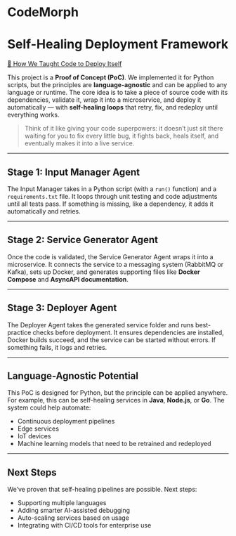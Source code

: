 # CodeMorph

# Self-Healing Deployment Framework

[🚀 How We Taught Code to Deploy Itself](https://www.linkedin.com/pulse/how-we-taught-code-deploy-itself-rami-alkhateeb-arywc)

This project is a **Proof of Concept (PoC)**. We implemented it for Python scripts, but the principles are **language-agnostic** and can be applied to any language or runtime. The core idea is to take a piece of source code with its dependencies, validate it, wrap it into a microservice, and deploy it automatically — with **self-healing loops** that retry, fix, and redeploy until everything works.

> Think of it like giving your code superpowers: it doesn’t just sit there waiting for you to fix every little bug, it fights back, heals itself, and eventually makes it into a live service.

---

## Stage 1: Input Manager Agent

The Input Manager takes in a Python script (with a `run()` function) and a `requirements.txt` file. It loops through unit testing and code adjustments until all tests pass. If something is missing, like a dependency, it adds it automatically and retries.

---

## Stage 2: Service Generator Agent

Once the code is validated, the Service Generator Agent wraps it into a microservice. It connects the service to a messaging system (RabbitMQ or Kafka), sets up Docker, and generates supporting files like **Docker Compose** and **AsyncAPI documentation**.

---

## Stage 3: Deployer Agent

The Deployer Agent takes the generated service folder and runs best-practice checks before deployment. It ensures dependencies are installed, Docker builds succeed, and the service can be started without errors. If something fails, it logs and retries.

---

## Language-Agnostic Potential

This PoC is designed for Python, but the principle can be applied anywhere. For example, this can be self-healing services in **Java**, **Node.js**, or **Go**. The system could help automate:

- Continuous deployment pipelines  
- Edge services  
- IoT devices  
- Machine learning models that need to be retrained and redeployed  

---

## Next Steps

We’ve proven that self-healing pipelines are possible. Next steps:

- Supporting multiple languages  
- Adding smarter AI-assisted debugging  
- Auto-scaling services based on usage  
- Integrating with CI/CD tools for enterprise use  
